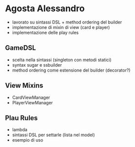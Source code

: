 # Agosta Alessandro
- lavorato su sintassi DSL + method ordering del builder
- implementazione di mixin di view (card e player)
- implementazione delle play rules

## GameDSL
- scelta nella sintassi (singleton con metodi statici)
- syntax sugar e ssbuilder
- method ordering come estensione del builder (decorator?)

## View Mixins
- CardViewManager
- PlayerViewManager

## Plau Rules
- lambda
- sintassi DSL per settarle (lista nel model)
- esempio di uso